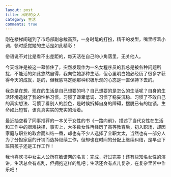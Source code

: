 ```yaml
---
layout: post
title: 出彩的女人
category: 生活
comments: true
---
```


刚在楼梯间碰到了市场部副总裁高燕，一身时髦的打扮，精干的发型，嘴里哼着小调，顿时感觉她的生活是如此精彩！

俗语说不对比是看不出差距的，每天活在自己的小角落里，无关他人。

今天或许是被这一幕惊住了，突然发现作为一名女程序员的我总是被各种问题所扰，不能活的如此悠然自得，我向往她那种生活，但心里明白她必经历了很多才获得今天的成就，是的，但我感笃定她那种积极乐观的心态是一直保持下去的。

我总是在想，现在的生活是自己想要的吗？自己想要的是怎么的生活呢？自身的生活环境造就了我的性格习惯，习惯了谦卑低调、习惯了稳妥沉稳、习惯了不敢自己的真实想法、习惯了看别人的脸色，是时候拆掉自身的障碍，摆脱已有的枷锁，生命如此短暂，该真真实实的充实的活着。

最近抽空看了同事推荐的一本关于女性的书《一路向前》，描述了当代女性在生活和工作中的艰难抉择，事实上，大多数女性再经历了高等教育后，初入职场，却因家庭与职业的取舍而纠结一番，却也有不少人选择了全职太太，当然也有一部分人为了分担家庭的开销而选择继续工作，但却也在时间的分配上继续纠结，是早点下班陪孩子还是工作工作！

我也喜欢书中女主人公所在脸谱网的名言：完成，好过完美！还有些知名女性的演讲，生活总会有点乱，但拥抱这样的乱吧；生活还会有点儿复杂，在复杂里苦中作乐吧！
